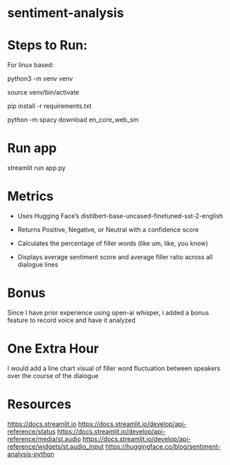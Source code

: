 # sentiment-analysis

# Steps to Run:

For linux based:

python3 -m venv venv

source venv/bin/activate

pip install -r requirements.txt

python -m spacy download en_core_web_sm

# Run app

streamlit run app.py

# Metrics

- Uses Hugging Face’s distilbert-base-uncased-finetuned-sst-2-english

- Returns Positive, Negative, or Neutral with a confidence score

- Calculates the percentage of filler words (like um, like, you know)

- Displays average sentiment score and average filler ratio across all dialogue lines

# Bonus

Since I have prior experience using open-ai whisper, i added a bonus feature to record voice
and have it analyzed

# One Extra Hour

I would add a line chart visual of filler word fluctuation between speakers over the course of the dialogue

# Resources

https://docs.streamlit.io
https://docs.streamlit.io/develop/api-reference/status
https://docs.streamlit.io/develop/api-reference/media/st.audio
https://docs.streamlit.io/develop/api-reference/widgets/st.audio_input
https://huggingface.co/blog/sentiment-analysis-python
